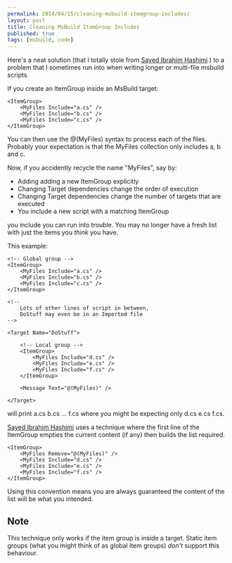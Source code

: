 ```yaml
---
permalink: 2014/04/15/cleaning-msbuild-itemgroup-includes/
layout: post
title: Cleaning MsBuild ItemGroup Includes
published: true
tags: [msbuild, code]
---
```


Here's a neat solution (that I totally stole from [Sayed Ibrahim Hashimi](http://sedodream.com/) )
to a problem that I sometimes run into when writing longer or multi-file
msbuild scripts.

If you create an ItemGroup inside an MsBuild target:

    <ItemGroup>
    	<MyFiles Include="a.cs" />
    	<MyFiles Include="b.cs" />
    	<MyFiles Include="c.cs" />
    </ItemGroup>

You can then use the @(MyFiles) syntax to process each of the files. Probably
your expectation is that the MyFiles collection only includes a, b and c.

Now, if you accidently recycle the name "MyFiles", say by:

- Adding adding a new ItemGroup explicitly
- Changing Target dependencies change the order of execution
- Changing Target dependencies change the number of targets that are executed
- You include a new script with a matching ItemGroup

you include you can run into trouble. You may no longer have a fresh list
with just the items you _think_ you have.

This example:

    <!-- Global group -->
    <ItemGroup>
    	<MyFiles Include="a.cs" />
    	<MyFiles Include="b.cs" />
    	<MyFiles Include="c.cs" />
    </ItemGroup>

    <!--
    	Lots of other lines of script in between,
    	DoStuff may even be in an Imported file
    -->

    <Target Name="DoStuff">

    	<!-- Local group -->
    	<ItemGroup>
    		<MyFiles Include="d.cs" />
    		<MyFiles Include="e.cs" />
    		<MyFiles Include="f.cs" />
    	</ItemGroup>

    	<Message Text="@(MyFiles)" />

    </Target>

will print a.cs b.cs ... f.cs where you might be expecting only d.cs e.cs f.cs.

[Sayed Ibrahim Hashimi](http://sedodream.com/) uses a technique where the
first line of the ItemGroup empties the current content (if any) then builds
the list required.

    <ItemGroup>
    	<MyFiles Remove="@(MyFiles)" />
    	<MyFiles Include="d.cs" />
    	<MyFiles Include="e.cs" />
    	<MyFiles Include="f.cs" />
    </ItemGroup>

Using this convention means you are always guaranteed the content of the list
will be what you intended.

## Note

This technique only works if the item group is inside a target. Static item groups
(what you might think of as global item groups) _don't_ support this behaviour.
